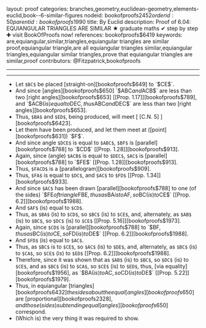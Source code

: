 layout: proof
categories: branches,geometry,euclidean-geometry,elements-euclid,book--6-similar-figures
nodeid: bookofproofs$2452
orderid: 50
parentid: bookofproofs$1990
title: By Euclid
description:  Proof of 6.04: EQUIANGULAR TRIANGLES ARE SIMILAR &#9733; graduate maths &#10004; step by step &#10010; visit BookOfProofs now!
references: bookofproofs$6419
keywords: are,equiangular,similar,triangles,equiangular triangles are similar proof,equiangular triangle,are all equiangular triangles similar,equiangular triangles,equiangular similar triangles,prove that equiangular triangles are similar,proof
contributors: @Fitzpatrick,bookofproofs

---


---



* Let `$BC$` be placed [straight-on][bookofproofs$649] to `$CE$`.
* And since [angles][bookofproofs$650] `$ABC$` and `$ACB$` are less than two [right angles][bookofproofs$653] [[Prop. 1.17]][bookofproofs$789], and `$ACB$` (is) equal to `$DEC$`, thus `$ABC$` and `$DEC$` are less than two [right angles][bookofproofs$653].
* Thus, `$BA$` and `$ED$`, being produced, will meet [ [C.N. 5] ][bookofproofs$6423].
* Let them have been produced, and let them meet at ([point][bookofproofs$631]) `$F$`.
* And since angle `$DCE$` is equal to `$ABC$`, `$BF$` is [parallel][bookofproofs$788] to `$CD$` [[Prop. 1.28]][bookofproofs$913].
* Again, since (angle) `$ACB$` is equal to `$DEC$`, `$AC$` is [parallel][bookofproofs$788] to `$FE$` [[Prop. 1.28]][bookofproofs$913].
* Thus, `$FACD$` is a [parallelogram][bookofproofs$909].
* Thus, `$FA$` is equal to `$DC$`, and `$AC$` to `$FD$` [[Prop. 1.34]][bookofproofs$933].
* And since `$AC$` has been drawn [parallel][bookofproofs$788] to one (of the sides) `$FE$` of triangle `$FBE$`, thus as `$BA$` is to `$AF$`, so `$BC$` (is) to `$CE$` [[Prop. 6.2]][bookofproofs$1988].
* And `$AF$` (is) equal to `$CD$`.
* Thus, as `$BA$` (is) to `$CD$`, so `$BC$` (is) to `$CE$`, and, alternately, as `$AB$` (is) to `$BC$`, so `$DC$` (is) to `$CE$` [[Prop. 5.16]][bookofproofs$1973].
* Again, since `$CD$` is [parallel][bookofproofs$788] to `$BF$`, thus as `$BC$` (is) to `$CE$`, so `$FD$` (is) to `$DE$` [[Prop. 6.2]][bookofproofs$1988].
* And `$FD$` (is) equal to `$AC$`.
* Thus, as `$BC$` is to `$CE$`, so `$AC$` (is) to `$DE$`, and, alternately, as `$BC$` (is) to `$CA$`, so `$CE$` (is) to `$ED$` [[Prop. 6.2]][bookofproofs$1988].
* Therefore, since it was shown that as `$AB$` (is) to `$BC$`, so `$DC$` (is) to `$CE$`, and as `$BC$` (is) to `$CA$`, so `$CE$` (is) to `$ED$`, thus, [via equality][bookofproofs$1956], as `$BA$` (is) to `$AC$`, so `$CD$` (is) to `$DE$` [[Prop. 5.22]][bookofproofs$1979].
* Thus, in equiangular [triangles][bookofproofs$6432] the sides about the equal [angles][bookofproofs$650] are [proportional][bookofproofs$2328], and those (sides) subtending equal [angles][bookofproofs$650] correspond.
* (Which is) the very thing it was required to show.
